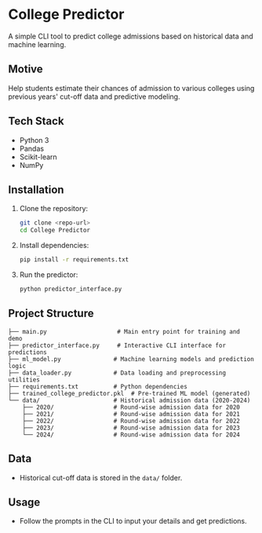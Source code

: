 # College Predictor

A simple CLI tool to predict college admissions based on historical data and machine learning.

## Motive
Help students estimate their chances of admission to various colleges using previous years' cut-off data and predictive modeling.

## Tech Stack
- Python 3
- Pandas
- Scikit-learn
- NumPy

## Installation
1. Clone the repository:
   ```bash
   git clone <repo-url>
   cd College Predictor
   ```
2. Install dependencies:
   ```bash
   pip install -r requirements.txt
   ```
3. Run the predictor:
   ```bash
   python predictor_interface.py
   ```

## Project Structure
```
├── main.py                    # Main entry point for training and demo
├── predictor_interface.py     # Interactive CLI interface for predictions
├── ml_model.py               # Machine learning models and prediction logic
├── data_loader.py            # Data loading and preprocessing utilities
├── requirements.txt          # Python dependencies
├── trained_college_predictor.pkl  # Pre-trained ML model (generated)
└── data/                     # Historical admission data (2020-2024)
    ├── 2020/                 # Round-wise admission data for 2020
    ├── 2021/                 # Round-wise admission data for 2021
    ├── 2022/                 # Round-wise admission data for 2022
    ├── 2023/                 # Round-wise admission data for 2023
    └── 2024/                 # Round-wise admission data for 2024
```

## Data
- Historical cut-off data is stored in the `data/` folder.

## Usage
- Follow the prompts in the CLI to input your details and get predictions.
